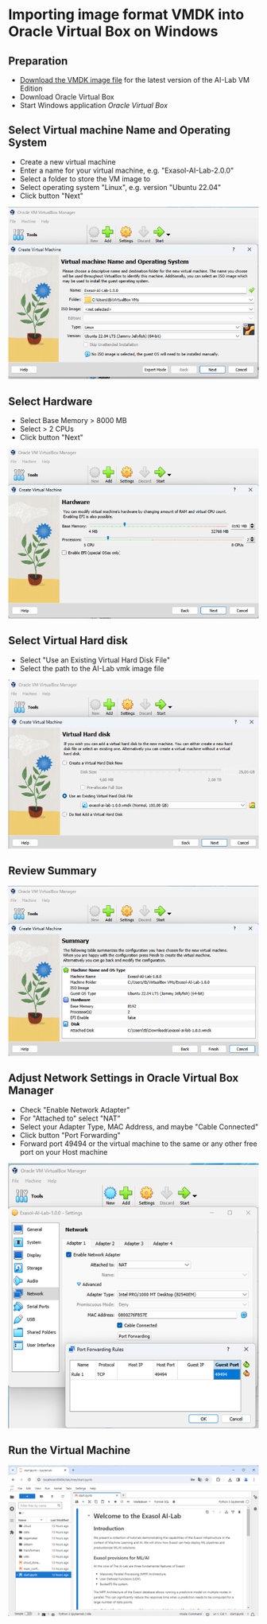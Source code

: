 # Importing image format VMDK into Oracle Virtual Box on Windows

## Preparation

* [Download the VMDK image file](https://github.com/exasol/ai-lab/releases) for the latest version of the AI-Lab VM Edition
* Download Oracle Virtual Box
* Start Windows application _Oracle Virtual Box_

## Select Virtual machine Name and Operating System

* Create a new virtual machine
* Enter a name for your virtual machine, e.g. "Exasol-AI-Lab-2.0.0"
* Select a folder to store the VM image to
* Select operating system "Linux", e.g. version "Ubuntu 22.04"
* Click button "Next"

![](img/win-vbox/1.png)

## Select Hardware

* Select Base Memory &gt; 8000 MB
* Select &gt; 2 CPUs
* Click button "Next"

![](img/win-vbox/2.png)

## Select  Virtual Hard disk

* Select "Use an Existing Virtual Hard Disk File"
* Select the path to the AI-Lab vmk image file

![](img/win-vbox/3.png)

## Review Summary

![](img/win-vbox/4.png)

## Adjust Network Settings in Oracle Virtual Box Manager

* Check "Enable Network Adapter"
* For "Attached to" select "NAT"
* Select your Adapter Type, MAC Address, and maybe "Cable Connected"
* Click button "Port Forwarding"
* Forward port 49494 or the virtual machine to the same or any other free port on your Host machine

![](img/win-vbox/5.png)

## Run the Virtual Machine

![](img/win-vbox/6.png)
